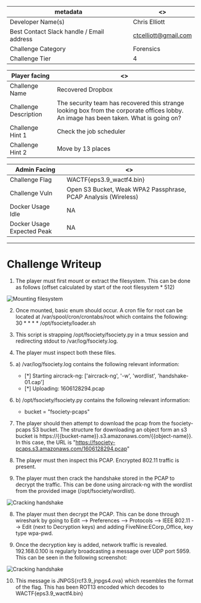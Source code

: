 | metadata | <> |
|--- | --- |
| Developer Name(s) | Chris Elliott |
| Best Contact Slack handle / Email address | ctcelliott@gmail.com |
| Challenge Category | Forensics |
| Challenge Tier | 4 |

| Player facing | <> |
|--- | --- |
|Challenge Name | Recovered Dropbox |
|Challenge Description | The security team has recovered this strange looking box from the corporate offices lobby. An image has been taken. What is going on? | 
|Challenge Hint 1  | Check the job scheduler |
|Challenge Hint 2 | Move by 13 places |

| Admin Facing | <> |
|--- | --- |
|Challenge Flag| WACTF{eps3.9_wactf4.bin} |
|Challenge Vuln| Open S3 Bucket, Weak WPA2 Passphrase, PCAP Analysis (Wireless) |
|Docker Usage Idle| NA |
|Docker Usage Expected Peak| NA |
---


# Challenge Writeup
1. The player must first mount or extract the filesystem. This can be done as follows (offset calculated by start of the root filesystem * 512)

![Mounting filesystem](writeup-screenshots/1.png)

2. Once mounted, basic enum should occur. A cron file for root can be located at /var/spool/cron/crontabs/root which contains the following: 30 * * * * /opt/fsociety/loader.sh

3. This script is strapping /opt/fsociety/fsociety.py in a tmux session and redirecting stdout to /var/log/fsociety.log.

4. The player must inspect both these files.

4. a) /var/log/fsociety.log contains the following relevant information:
    - [*] Starting aircrack-ng: ['aircrack-ng', '-w', 'wordlist', 'handshake-01.cap']
    - [*] Uploading: 1606128294.pcap
    
4. b) /opt/fsociety/fsociety.py contains the following relevant information:
    - bucket = "fsociety-pcaps"
    
5. The player should then attempt to download the pcap from the fsociety-pcaps S3 bucket. The structure for downloading an object form an s3 bucket is https://{{bucket-name}}.s3.amazonaws.com/{{object-name}}. In this case, the URL is "https://fsociety-pcaps.s3.amazonaws.com/1606128294.pcap"

6. The player must then inspect this PCAP. Encrypted 802.11 traffic is present.

7. The player must then crack the handshake stored in the PCAP to decrypt the traffic. This can be done using aircrack-ng with the wordlist from the provided image (/opt/fsociety/wordlist).

![Cracking handshake](writeup-screenshots/2.png)

8. The player must then decrypt the PCAP. This can be done through wireshark by going to Edit --> Preferences --> Protocols --> IEEE 802.11 --> Edit (next to Decryption keys) and adding FiveNine:ECorp_Office, key type wpa-pwd.

9. Once the decryption key is added, network traffic is revealed. 192.168.0.100 is regularly broadcasting a message over UDP port  5959. This can be seen in the following screenshot:

![Cracking handshake](writeup-screenshots/3.png)

10. This message is JNPGS{rcf3.9_jnpgs4.ova} which resembles the format of the flag. This has been ROT13 encoded which decodes to WACTF{eps3.9_wactf4.bin}
